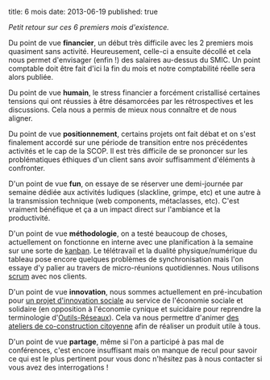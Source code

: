 title: 6 mois
date: 2013-06-19
published: true

*Petit retour sur ces 6 premiers mois d'existence.*

Du point de vue **financier**, un début très difficile avec les 2 premiers mois quasiment sans activité. Heureusement, celle-ci a ensuite décollé et cela nous permet d'envisager (enfin !) des salaires au-dessus du SMIC. Un point comptable doit être fait d'ici la fin du mois et notre comptabilité réelle sera alors publiée.

Du point de vue **humain**, le stress financier a forcément cristallisé certaines tensions qui ont réussies à être désamorcées par les rétrospectives et les discussions. Cela nous a permis de mieux nous connaître et de nous aligner.

Du point de vue **positionnement**, certains projets ont fait débat et on s'est finalement accordé sur une période de transition entre nos précédentes activités et le cap de la SCOP. Il est très difficile de se prononcer sur les problématiques éthiques d'un client sans avoir suffisamment d'éléments à confronter.

D'un point de vue **fun**, on essaye de se réserver une demi-journée par semaine dédiée aux activités ludiques (slackline, grimpe, etc) et une autre à la transmission technique (web components, métaclasses, etc). C'est vraiment bénéfique et ça a un impact direct sur l'ambiance et la productivité.

D'un point de vue **méthodologie**, on a testé beaucoup de choses, actuellement on fonctionne en interne avec une planification à la semaine sur une sorte de [kanban](https://fr.wikipedia.org/wiki/Kanban). Le télétravail et la dualité physique/numérique du tableau pose encore quelques problèmes de synchronisation mais l'on essaye d'y palier au travers de micro-réunions quotidiennes. Nous utilisons [scrum](https://fr.wikipedia.org/wiki/Scrum_%28m%C3%A9thode%29) avec nos clients.

D'un point de vue **innovation**, nous sommes actuellement en pré-incubation pour [un projet d'innovation sociale](/blog/2013/innovation-sociale/) au service de l'économie sociale et solidaire (en opposition à l'économie cynique et suicidaire pour reprendre la terminologie d'[Outils-Réseaux](http://outils-reseaux.org/PresentationProjet)). Cela va nous permettre d'animer [des ateliers de co-construction citoyenne](https://www.smore.com/gy4t-crise-montpellier) afin de réaliser un produit utile à tous.

D'un point de vue **partage**, même si l'on a participé à pas mal de conférences, c'est encore insuffisant mais on manque de recul pour savoir ce qui est le plus pertinent pour vous donc n'hésitez pas à nous contacter si vous avez des interrogations !
